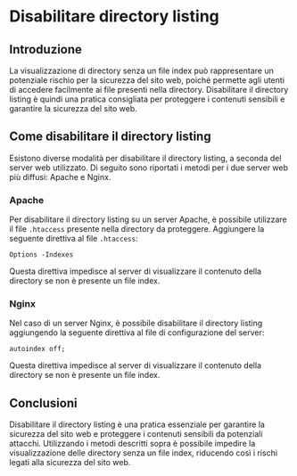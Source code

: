 # Disabilitare directory listing

## Introduzione
La visualizzazione di directory senza un file index può rappresentare un potenziale rischio per la sicurezza del sito web, poiché permette agli utenti di accedere facilmente ai file presenti nella directory. Disabilitare il directory listing è quindi una pratica consigliata per proteggere i contenuti sensibili e garantire la sicurezza del sito web.

## Come disabilitare il directory listing
Esistono diverse modalità per disabilitare il directory listing, a seconda del server web utilizzato. Di seguito sono riportati i metodi per i due server web più diffusi: Apache e Nginx.

### Apache
Per disabilitare il directory listing su un server Apache, è possibile utilizzare il file `.htaccess` presente nella directory da proteggere. Aggiungere la seguente direttiva al file `.htaccess`:

```
Options -Indexes
```

Questa direttiva impedisce al server di visualizzare il contenuto della directory se non è presente un file index.

### Nginx
Nel caso di un server Nginx, è possibile disabilitare il directory listing aggiungendo la seguente direttiva al file di configurazione del server:

```
autoindex off;
```

Questa direttiva impedisce al server di visualizzare il contenuto della directory se non è presente un file index.

## Conclusioni
Disabilitare il directory listing è una pratica essenziale per garantire la sicurezza del sito web e proteggere i contenuti sensibili da potenziali attacchi. Utilizzando i metodi descritti sopra è possibile impedire la visualizzazione delle directory senza un file index, riducendo così i rischi legati alla sicurezza del sito web.